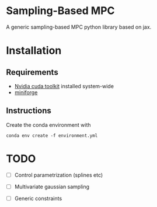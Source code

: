 # Sampling-Based MPC
A generic sampling-based MPC python library based on jax.

# Installation
## Requirements
 - [Nvidia cuda toolkit](https://developer.nvidia.com/cuda-toolkit) installed system-wide
 - [miniforge](https://github.com/conda-forge/miniforge/releases)

## Instructions
Create the conda environment with
```
conda env create -f environment.yml
```

# TODO
- [ ] Control parametrization (splines etc)
- [ ] Multivariate gaussian sampling 
- [ ] Generic constraints


